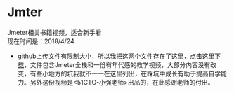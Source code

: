 # Jmter
Jmeter相关书籍视频，适合新手看   
现在时间是：2018/4/24   
- github上传文件有限制大小，所以我把这两个文件存在了这里，[点击这里下载](https://share.weiyun.com/5te0JQa)，文件包含Jmeter全栈和一份有年代感的教学视频，大部分内容没有改变，有些小地方的坑我就不一一在这里列出，在踩坑中成长有助于提高自学能力。另外这份视频是<51CTO-小强老师>出品的，在此感谢老师的付出。
